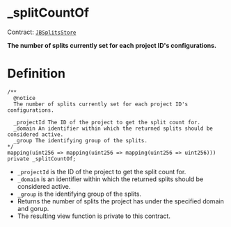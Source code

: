 # _splitCountOf

Contract: [`JBSplitsStore`](../)​‌

**The number of splits currently set for each project ID's configurations.**

# Definition

```solidity
/** 
  @notice
  The number of splits currently set for each project ID's configurations.

  _projectId The ID of the project to get the split count for.
  _domain An identifier within which the returned splits should be considered active.
  _group The identifying group of the splits.
*/
mapping(uint256 => mapping(uint256 => mapping(uint256 => uint256))) private _splitCountOf;
```

* `_projectId` is the ID of the project to get the split count for.
* `_domain` is an identifier within which the returned splits should be considered active.
* `_group` is the identifying group of the splits.
* Returns the number of splits the project has under the specified domain and gorup.
* The resulting view function is private to this contract.
